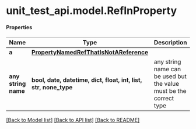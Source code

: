 # unit_test_api.model.RefInProperty

#### Properties
Name | Type | Description | Notes
------------ | ------------- | ------------- | -------------
**a** | [**PropertyNamedRefThatIsNotAReference**](PropertyNamedRefThatIsNotAReference.md) |  | [optional] 
**any string name** | **bool, date, datetime, dict, float, int, list, str, none_type** | any string name can be used but the value must be the correct type | [optional]

[[Back to Model list]](../../README.md#documentation-for-models) [[Back to API list]](../../README.md#documentation-for-api-endpoints) [[Back to README]](../../README.md)

